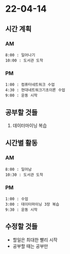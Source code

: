 # 22-04-14

## 시간 계획

### AM
    8:00 : 일어나기
    10:00 : 도서관 도착

### PM
    1:00 : 컴퓨터네트워크 수업
    4:30 : 현대네트워크기초이론 수업
    9:00 : 운동 시작

## 공부할 것들
1. 데이터마이닝 복습

## 시간별 활동

### AM
    8:00 : 일어남
    10:30 : 도서관 도착

### PM
    1:00 : 수업
    3:00 : 데이터마이닝 3장 복습
    9:30 : 운동 시작

## 수정할 것들
- 할일은 최대한 빨리 시작
- 공부할 때는 공부만